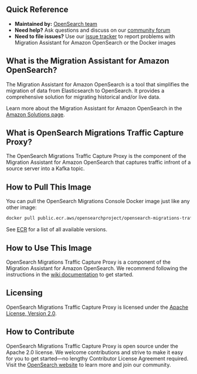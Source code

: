 ## Quick Reference

- **Maintained by:** [OpenSearch team](https://github.com/opensearch-project)
- **Need help?** Ask questions and discuss on our [community forum](https://forum.opensearch.org/tag/migration)
- **Need to file issues?** Use our [issue tracker](https://github.com/opensearch-project/opensearch-migrations/issues) to report problems with Migration Assistant for Amazon OpenSearch or the Docker images

## What is the Migration Assistant for Amazon OpenSearch?

The Migration Assistant for Amazon OpenSearch is a tool that simplifies the migration of data from Elasticsearch to OpenSearch. It provides a comprehensive solution for migrating historical and/or live data.

Learn more about the Migration Assistant for Amazon OpenSearch in the [Amazon Solutions page](https://aws.amazon.com/solutions/implementations/migration-assistant-for-amazon-opensearch-service/).

## What is OpenSearch Migrations Traffic Capture Proxy?

The OpenSearch Migrations Traffic Capture Proxy is the component of the Migration Assistant for Amazon OpenSearch that captures traffic infront of a source server into a Kafka topic.

## How to Pull This Image

You can pull the OpenSearch Migrations Console Docker image just like any other image:

```bash
docker pull public.ecr.aws/opensearchproject/opensearch-migrations-traffic-capture-proxy:latest
```

See [ECR](https://gallery.ecr.aws/opensearchproject/opensearch-migrations-traffic-capture-proxy) for a list of all available versions.

## How to Use This Image

OpenSearch Migrations Traffic Capture Proxy is a component of the Migration Assistant for Amazon OpenSearch. We recommend following the instructions in the [wiki documentation](https://github.com/opensearch-project/opensearch-migrations/wiki) to get started.

## Licensing

OpenSearch Migrations Traffic Capture Proxy is licensed under the [Apache License, Version 2.0](https://www.apache.org/licenses/LICENSE-2.0).

## How to Contribute

OpenSearch Migrations Traffic Capture Proxy is open source under the Apache 2.0 license. We welcome contributions and strive to make it easy for you to get started—no lengthy Contributor License Agreement required. Visit the [OpenSearch website](https://opensearch.org) to learn more and join our community.
